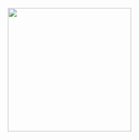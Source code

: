 <p align="center">
<img src="https://user-images.githubusercontent.com/61358536/126048309-995bd740-4cd9-40cc-88cb-9d3d1a4d4c25.png" height="250" width="250"/>
</p>
